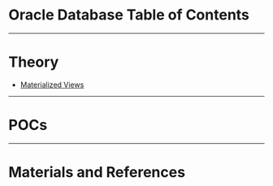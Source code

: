 # Oracle Database Table of Contents
------
# Theory
* [Materialized Views](materialized-views.md)
------
# POCs

------
# Materials and References